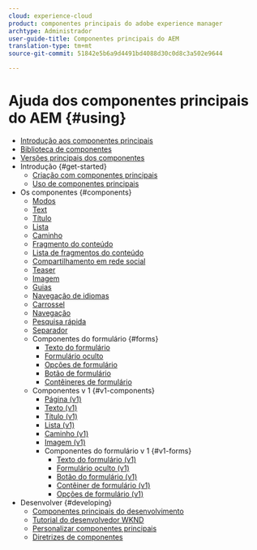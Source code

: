 ```yaml
---
cloud: experience-cloud
product: componentes principais do adobe experience manager
archtype: Administrador
user-guide-title: Componentes principais do AEM
translation-type: tm+mt
source-git-commit: 51842e5b6a9d4491bd4088d30c0d8c3a502e9644

---
```



# Ajuda dos componentes principais do AEM {#using}

+ [Introdução aos componentes principais](introduction.md)
+ [Biblioteca de componentes](http://opensource.adobe.com/aem-core-wcm-components/library.html)
+ [Versões principais dos componentes](versions.md)
+ Introdução {#get-started}
   + [Criação com componentes principais](authoring.md)
   + [Uso de componentes principais](using.md)
+ Os componentes {#components}
   + [Modos](page.md)
   + [Text](text.md)
   + [Título](title.md)
   + [Lista](list.md)
   + [Caminho](breadcrumb.md)
   + [Fragmento do conteúdo](content-fragment-component.md)
   + [Lista de fragmentos do conteúdo](content-fragment-list.md)
   + [Compartilhamento em rede social](sharing.md)
   + [Teaser](teaser.md)
   + [Imagem](image.md)
   + [Guias](tabs.md)
   + [Navegação de idiomas](language-navigation.md)
   + [Carrossel](carousel.md)
   + [Navegação](navigation.md)
   + [Pesquisa rápida](quick-search.md)
   + [Separador](separator.md)
   + Componentes do formulário {#forms}
      + [Texto do formulário](form-text.md)
      + [Formulário oculto](form-hidden.md)
      + [Opções de formulário](form-options.md)
      + [Botão de formulário](form-button.md)
      + [Contêineres de formulário](form-container.md)
   + Componentes v 1 {#v1-components}
      + [Página (v1)](page-v1.md)
      + [Texto (v1)](text-v1.md)
      + [Título (v1)](title-v1.md)
      + [Lista (v1)](list-v1.md)
      + [Caminho (v1)](breadcrumb-v1.md)
      + [Imagem (v1)](image-v1.md)
      + Componentes do formulário v 1 {#v1-forms}
         + [Texto do formulário (v1)](form-text-v1.md)
         + [Formulário oculto (v1)](form-hidden-v1.md)
         + [Botão do formulário (v1)](form-button-v1.md)
         + [Contêiner de formulário (v1)](form-container-v1.md)
         + [Opções de formulário (v1)](form-options-v1.md)
+ Desenvolver {#developing}
   + [Componentes principais do desenvolvimento](developing.md)
   + [Tutorial do desenvolvedor WKND](https://helpx.adobe.com/experience-manager/6-5/sites/developing/using/getting-started.html)
   + [Personalizar componentes principais](customizing.md)
   + [Diretrizes de componentes](guidelines.md)
